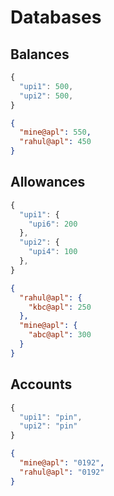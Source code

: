 # Databases

## Balances

```javascript
{
  "upi1": 500,
  "upi2": 500,
}
```

```json
{
  "mine@apl": 550,
  "rahul@apl": 450
}
```

## Allowances

```javascript
{
  "upi1": {
    "upi6": 200
  },
  "upi2": {
    "upi4": 100
  },
}
```

```json
{
  "rahul@apl": {
    "kbc@apl": 250
  },
  "mine@apl": {
    "abc@apl": 300
  }
}
```

## Accounts

```javascript
{
  "upi1": "pin",
  "upi2": "pin"
}
```

```json
{
  "mine@apl": "0192",
  "rahul@apl": "0192"
}
```
